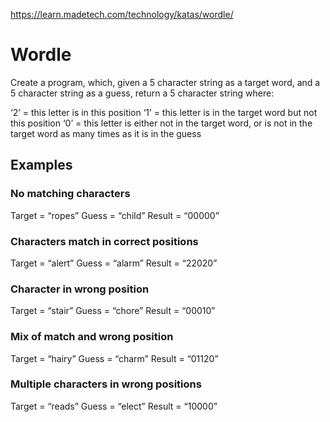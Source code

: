 https://learn.madetech.com/technology/katas/wordle/

# Wordle

Create a program, which, given a 5 character string as a target word, and a 5 character string as a guess, return a 5 character string where:

‘2’ = this letter is in this position
‘1’ = this letter is in the target word but not this position
‘0’ = this letter is either not in the target word, or is not in the target word as many times as it is in the guess

## Examples

### No matching characters
Target = “ropes”
Guess  = “child”
Result = “00000”

### Characters match in correct positions
Target = “alert”
Guess  = “alarm”
Result = “22020”

### Character in wrong position
Target = “stair”
Guess  = “chore”
Result = “00010”

### Mix of match and wrong position
Target = “hairy”
Guess  = “charm”
Result = “01120”

### Multiple characters in wrong positions
Target = “reads”
Guess  = “elect”
Result = “10000”
